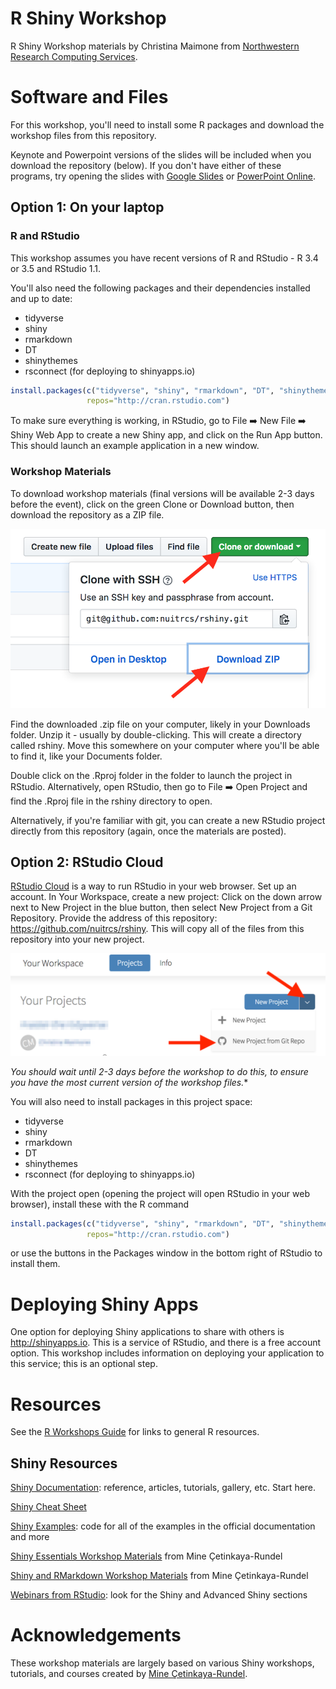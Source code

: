 # R Shiny Workshop

R Shiny Workshop materials by Christina Maimone from [Northwestern Research Computing Services](http://www.it.northwestern.edu/research/).  


# Software and Files

For this workshop, you'll need to install some R packages and download the workshop files from this repository.

Keynote and Powerpoint versions of the slides will be included when you download the repository (below).  If you don't have either of these programs, try opening the slides with [Google Slides](https://docs.google.com/presentation/u/0/) or [PowerPoint Online](https://support.office.com/en-us/article/view-a-presentation-without-powerpoint-2f1077ab-9a4e-41ba-9f75-d55bd9b231a6).

## Option 1: On your laptop 

### R and RStudio

This workshop assumes you have recent versions of R and RStudio - R 3.4 or 3.5 and RStudio 1.1.

You'll also need the following packages and their dependencies installed and up to date:

* tidyverse
* shiny
* rmarkdown
* DT
* shinythemes
* rsconnect (for deploying to shinyapps.io)

```r
install.packages(c("tidyverse", "shiny", "rmarkdown", "DT", "shinythemes", "rsconnect"), 
                 repos="http://cran.rstudio.com")
```

To make sure everything is working, in RStudio, go to File :arrow_right: New File :arrow_right: Shiny Web App to create a new Shiny app, and click on the Run App button. This should launch an example application in a new window.

### Workshop Materials

To download workshop materials (final versions will be available 2-3 days before the event), click on the green Clone or Download button, then download the repository as a ZIP file.  

![github download](images/githubdownload.png)

Find the downloaded .zip file on your computer, likely in your Downloads folder.  Unzip it - usually by double-clicking.  This will create a directory called rshiny.  Move this somewhere on your computer where you'll be able to find it, like your Documents folder.  

Double click on the .Rproj folder in the folder to launch the project in RStudio.  Alternatively, open RStudio, then go to File :arrow_right: Open Project and find the .Rproj file in the rshiny directory to open.

Alternatively, if you're familiar with git, you can create a new RStudio project directly from this repository (again, once the materials are posted).


## Option 2: RStudio Cloud

[RStudio Cloud](https://rstudio.cloud) is a way to run RStudio in your web browser.  Set up an account.  In Your Workspace, create a new project: Click on the down arrow next to New Project in the blue button, then select New Project from a Git Repository.  Provide the address of this repository: https://github.com/nuitrcs/rshiny.  This will copy all of the files from this repository into your new project.  

![rstudio cloud new project](images/rstudiocloud.png)

*You should wait until 2-3 days before the workshop to do this, to ensure you have the most current version of the workshop files.**

You will also need to install packages in this project space:

* tidyverse
* shiny
* rmarkdown
* DT
* shinythemes
* rsconnect (for deploying to shinyapps.io)

With the project open (opening the project will open RStudio in your web browser), install these with the R command

```r
install.packages(c("tidyverse", "shiny", "rmarkdown", "DT", "shinythemes", "rsconnect"), 
                 repos="http://cran.rstudio.com")
```

or use the buttons in the Packages window in the bottom right of RStudio to install them.


# Deploying Shiny Apps

One option for deploying Shiny applications to share with others is http://shinyapps.io.  This is a service of RStudio, and there is a free account option.  This workshop includes information on deploying your application to this service; this is an optional step.  

# Resources

See the [R Workshops Guide](https://github.com/nuitrcs/rworkshops) for links to general R resources.

## Shiny Resources

[Shiny Documentation](https://shiny.rstudio.com): reference, articles, tutorials, gallery, etc.  Start here.

[Shiny Cheat Sheet](https://github.com/rstudio/cheatsheets/raw/master/shiny.pdf)

[Shiny Examples](https://github.com/rstudio/shiny-examples): code for all of the examples in the official documentation and more

[Shiny Essentials Workshop Materials](https://github.com/rstudio-education/shiny-sdss18) from Mine Çetinkaya-Rundel

[Shiny and RMarkdown Workshop Materials](https://github.com/rstudio-education/intro-shiny-rmarkdown) from Mine Çetinkaya-Rundel

[Webinars from RStudio](https://www.rstudio.com/resources/webinars/): look for the Shiny and Advanced Shiny sections

# Acknowledgements

These workshop materials are largely based on various Shiny workshops, tutorials, and courses created by [Mine Çetinkaya-Rundel](https://github.com/mine-cetinkaya-rundel).  